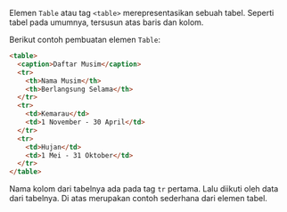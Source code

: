 Elemen `Table` atau tag `<table>` merepresentasikan sebuah tabel. Seperti tabel pada umumnya, tersusun atas baris dan kolom.

Berikut contoh pembuatan elemen `Table`:
```html
<table>
  <caption>Daftar Musim</caption>
  <tr>
    <th>Nama Musim</th>
    <th>Berlangsung Selama</th>
  </tr>
  <tr>
    <td>Kemarau</td>
    <td>1 November - 30 April</td>
  </tr>
  <tr>
    <td>Hujan</td>
    <td>1 Mei - 31 Oktober</td>
  </tr>
</table>
```
Nama kolom dari tabelnya ada pada tag `tr` pertama. Lalu diikuti oleh data dari tabelnya. Di atas merupakan contoh sederhana dari elemen tabel.
